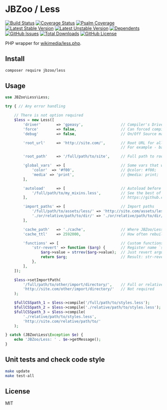 # JBZoo / Less

[![Build Status](https://travis-ci.org/JBZoo/Less.svg?branch=master)](https://travis-ci.org/JBZoo/Less)    [![Coverage Status](https://coveralls.io/repos/JBZoo/Less/badge.svg)](https://coveralls.io/github/JBZoo/Less?branch=master)    [![Psalm Coverage](https://shepherd.dev/github/JBZoo/Less/coverage.svg)](https://shepherd.dev/github/JBZoo/Less)    
[![Latest Stable Version](https://poser.pugx.org/JBZoo/Less/v)](https://packagist.org/packages/JBZoo/Less)    [![Latest Unstable Version](https://poser.pugx.org/JBZoo/Less/v/unstable)](https://packagist.org/packages/JBZoo/Less)    [![Dependents](https://poser.pugx.org/JBZoo/Less/dependents)](https://packagist.org/packages/JBZoo/Less/dependents?order_by=downloads)    [![GitHub Issues](https://img.shields.io/github/issues/JBZoo/Less)](https://github.com/JBZoo/Less/issues)    [![Total Downloads](https://poser.pugx.org/JBZoo/Less/downloads)](https://packagist.org/packages/JBZoo/Less/stats)    [![GitHub License](https://img.shields.io/github/license/JBZoo/Less)](https://github.com/JBZoo/Less/blob/master/LICENSE)


PHP wrapper for [wikimedia/less.php](https://github.com/wikimedia/less.php). 


## Install
```sh
composer require jbzoo/less
```

## Usage
```php
use JBZoo\Less\Less;

try { // Any error handling

    // There is not option required
    $less = new Less([
        'driver'       => 'gpeasy',                 // Compiler's Driver
        'force'        => false,                    // Can forced compile on each compile() calling
        'debug'        => false,                    // On/Off Source map for browser debug console

        'root_url'     => 'http://site.com/',       // Root URL for all CSS files and debug mode
                                                    // For example - background:url('http://site.com/image.png')

        'root_path'    => '/full/path/to/site',     // Full path to root of web directory

        'global_vars'  => [                         // Some vars that will be in all less files
            'color'  => '#f00',                     // @color: #f00;
            'media' => 'print',                     // @media: print;
        ],

        'autoload'     => [                         // Autoload before eash compiling
            '/full/path/to/my_mixins.less',         // See the best of collection here
        ],                                          // https://github.com/JBZoo/JBlank/tree/master/less/misc

        'import_paths' => [                         // Import paths
            '/full/path/to/assets/less/' => 'http://site.com/assets/less/',
            './or/relative/path/to/dir/' => './or/relative/path/to/dir/',
        ],

        'cache_path'   => './cache',                // Where JBZoo/Less will save compiled CSS-files
        'cache_ttl'    => 2592000,                  // How often rebuild css files (in seconds)

        'functions' => [                            // Custom functions for less (only for gpeasy!)
            'str-revert' => function ($arg) {       // Register name `str-revert()`
                $arg->value = strrev($arg->value);  // Just revert argument
                return $arg;                        // Result: str-revert('1234567890'); => '0987654321';
            },
        ],
    ]);

    $less->setImportPath(
        '/full/path/to/other/import/directory/',    // Full or relative path
        'http://site.com/other/import/directory/'   // Not required
    );

    $fullCSSpath_1 = $less->compile('/full/path/to/styles.less');       // Basepath from config
    $fullCSSpath_2 = $less->compile('./relative/path/to/styles.less');  // OR relative path
    $fullCSSpath_3 = $less->compile(
        './relative/path/to/styles.less',
        'http://site.com/relative/path/to/'                             // Force base path for any URLs
    );

} catch (JBZoo\Less\Exception $e) {
    echo 'JBZoo/Less: ' . $e->getMessage();
}

```


## Unit tests and check code style
```sh
make update
make test-all
```


## License

MIT
